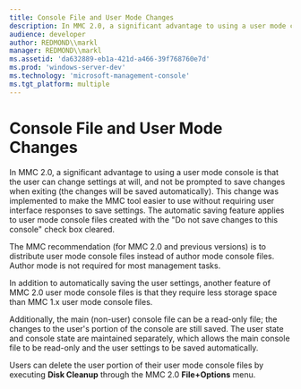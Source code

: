 ```yaml
---
title: Console File and User Mode Changes
description: In MMC 2.0, a significant advantage to using a user mode console is that the user can change settings at will, and not be prompted to save changes when exiting (the changes will be saved automatically).
audience: developer
author: REDMOND\\markl
manager: REDMOND\\markl
ms.assetid: 'da632889-eb1a-421d-a466-39f768760e7d'
ms.prod: 'windows-server-dev'
ms.technology: 'microsoft-management-console'
ms.tgt_platform: multiple
---
```


# Console File and User Mode Changes

In MMC 2.0, a significant advantage to using a user mode console is that the user can change settings at will, and not be prompted to save changes when exiting (the changes will be saved automatically). This change was implemented to make the MMC tool easier to use without requiring user interface responses to save settings. The automatic saving feature applies to user mode console files created with the "Do not save changes to this console" check box cleared.

The MMC recommendation (for MMC 2.0 and previous versions) is to distribute user mode console files instead of author mode console files. Author mode is not required for most management tasks.

In addition to automatically saving the user settings, another feature of MMC 2.0 user mode console files is that they require less storage space than MMC 1.x user mode console files.

Additionally, the main (non-user) console file can be a read-only file; the changes to the user's portion of the console are still saved. The user state and console state are maintained separately, which allows the main console file to be read-only and the user settings to be saved automatically.

Users can delete the user portion of their user mode console files by executing **Disk Cleanup** through the MMC 2.0 **File+Options** menu.

 

 




